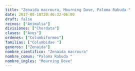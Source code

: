 ```yaml
---
title: "Zenaida macroura, Mourning Dove, Paloma Rabuda "
date: 2017-08-18T20:46:32-06:00
draft: false
reinos: ["Animalia"]
divisiones: ["Chordata"]
clases: ["Aves"]
ordenes: ["Columbiformes"]
familias: ["Columbidae "]
generos: ["Zenaida"]
nombre_cientifico: "Zenaida macroura"
nombre_comun: "Paloma Rabuda "
nombre_ingles: "Mourning Dove"
---
```

